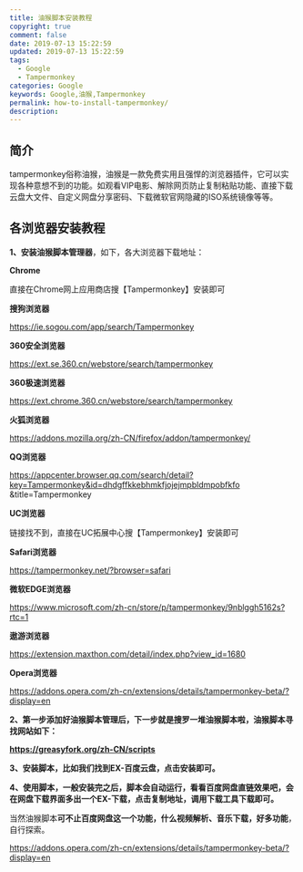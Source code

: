 ```yaml
---
title: 油猴脚本安装教程
copyright: true
comment: false
date: 2019-07-13 15:22:59
updated: 2019-07-13 15:22:59
tags:
  - Google
  - Tampermonkey
categories: Google
keywords: Google,油猴,Tampermonkey
permalink: how-to-install-tampermonkey/
description:
---
```

## 简介

tampermonkey俗称油猴，油猴是一款免费实用且强悍的浏览器插件，它可以实现各种意想不到的功能。如观看VIP电影、解除网页防止复制粘贴功能、直接下载云盘大文件、自定义网盘分享密码、下载微软官网隐藏的ISO系统镜像等等。

<!-- more -->

## 各浏览器安装教程

**1、安装油猴脚本管理器**，如下，各大浏览器下载地址：

**Chrome**

直接在Chrome网上应用商店搜【Tampermonkey】安装即可

**搜狗浏览器**

<https://ie.sogou.com/app/search/Tampermonkey>

**360安全浏览器**

<https://ext.se.360.cn/webstore/search/tampermonkey>

**360极速浏览器**

<https://ext.chrome.360.cn/webstore/search/tampermonkey>

**火狐浏览器**

<https://addons.mozilla.org/zh-CN/firefox/addon/tampermonkey/>

**QQ浏览器**

<https://appcenter.browser.qq.com/search/detail?key=Tampermonkey&id=dhdgffkkebhmkfjojejmpbldmpobfkfo> &title=Tampermonkey

**UC浏览器**

链接找不到，直接在UC拓展中心搜【Tampermonkey】安装即可

**Safari浏览器**

<https://tampermonkey.net/?browser=safari>

**微软EDGE浏览器**

<https://www.microsoft.com/zh-cn/store/p/tampermonkey/9nblggh5162s?rtc=1>

**遨游浏览器**

<https://extension.maxthon.com/detail/index.php?view_id=1680>

**Opera浏览器**

<https://addons.opera.com/zh-cn/extensions/details/tampermonkey-beta/?display=en>

**2、第一步添加好油猴脚本管理后，下一步就是搜罗一堆油猴脚本啦，油猴脚本寻找网站如下：**

**<https://greasyfork.org/zh-CN/scripts>**

**3、安装脚本，比如我们找到EX-百度云盘，点击安装即可。**

**4、使用脚本，一般安装完之后，脚本会自动运行，看看百度网盘直链效果吧，会在网盘下载界面多出一个EX-下载，点击复制地址，调用下载工具下载即可。**

当然油猴脚本**可不止百度网盘这一个功能，什么视频解析、音乐下载，好多功能**，自行探索。

<https://addons.opera.com/zh-cn/extensions/details/tampermonkey-beta/?display=en>
